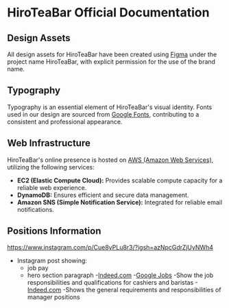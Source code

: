 # HiroTeaBar Official Documentation

## Design Assets

All design assets for HiroTeaBar have been created using [Figma](https://www.figma.com/) under the project name HiroTeaBar, with explicit permission for the use of the brand name.

## Typography

Typography is an essential element of HiroTeaBar's visual identity. Fonts used in our design are sourced from [Google Fonts](https://fonts.google.com/), contributing to a consistent and professional appearance.

## Web Infrastructure

HiroTeaBar's online presence is hosted on [AWS (Amazon Web Services)](https://aws.amazon.com/), utilizing the following services:

- **EC2 (Elastic Compute Cloud):** Provides scalable compute capacity for a reliable web experience.
- **DynamoDB:** Ensures efficient and secure data management.
- **Amazon SNS (Simple Notification Service):** Integrated for reliable email notifications.

## Positions Information
https://www.instagram.com/p/Cue8yPLu8r3/?igsh=azNpcGdrZjUyNWh4
- Instagram post showing:
  - job pay
  - hero section paragraph
-[Indeed.com](https://www.indeed.com/jobs?q=boba+barista&l=alpharetta%2C+ga&vjk=21b7d5a5f03f85f7)
-[Google Jobs](https://www.google.com/search?q=boba+barista+job&sca_esv=f7489b79a509fe41&rlz=1C1RXQR_enUS1094US1094&sxsrf=ACQVn09aLyI1yLOKXatDUzLBlnLc3h6p9A:1707358721025&ei=ATrEZbmJAamtqtsPmo-GuAQ&uact=5&oq=boba+barista+job&gs_lp=Egxnd3Mtd2l6LXNlcnAiEGJvYmEgYmFyaXN0YSBqb2IyChAjGIAEGIoFGCcyChAAGIAEGIoFGEMyCxAAGIAEGIoFGJECMgUQABiABDIGEAAYCBgeMgYQABgIGB4yCxAAGIAEGIoFGIYDMgsQABiABBiKBRiGAzILEAAYgAQYigUYhgNI-Q9Q6wpY_g5wAXgBkAEAmAFboAGgA6oBATW4AQPIAQD4AQHCAgoQABhHGNYEGLADwgINEAAYRxjWBBjJAxiwA8ICDhAAGIAEGIoFGJIDGLADwgINEAAYgAQYigUYQxiwA8ICBxAjGLACGCfCAgoQABiABBgNGLEDwgINEAAYgAQYDRixAxiDAcICBxAAGIAEGA3CAgoQABiABBgUGIcCwgIGEAAYBxgewgIIEAAYBxgeGA_CAggQABgIGAcYHsICCBAAGAgYHhgN4gMEGAAgQYgGAZAGCg&sclient=gws-wiz-serp&ibp=htl;jobs&sa=X&ved=2ahUKEwiRhZq825qEAxWYl2oFHXw9DZcQudcGKAF6BAgUECk#htivrt=jobs&htidocid=QyNtPZvWmvrvWHwGAAAAAA%3D%3D&fpstate=tldetail)
  -Show the job responsibilities and qualifications for cashiers and baristas
-[Indeed.com](https://www.indeed.com/jobs?q=boba+manager&l=alpharetta%2C+ga&vjk=66129ada8b30e2bb)
  -Shows the general requirements and responsibilities of manager positions
